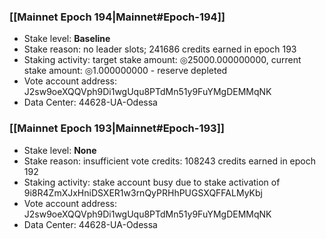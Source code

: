 ### [[Mainnet Epoch 194|Mainnet#Epoch-194]]
* Stake level: **Baseline**
* Stake reason: no leader slots; 241686 credits earned in epoch 193
* Staking activity: target stake amount: ◎25000.000000000, current stake amount: ◎1.000000000 - reserve depleted
* Vote account address: J2sw9oeXQQVph9Di1wgUqu8PTdMn51y9FuYMgDEMMqNK
* Data Center: 44628-UA-Odessa
### [[Mainnet Epoch 193|Mainnet#Epoch-193]]
* Stake level: **None**
* Stake reason: insufficient vote credits: 108243 credits earned in epoch 192
* Staking activity: stake account busy due to stake activation of 9i8R4ZmXJxHniDSXER1w3rnQyPRHhPUGSXQFFALMyKbj
* Vote account address: J2sw9oeXQQVph9Di1wgUqu8PTdMn51y9FuYMgDEMMqNK
* Data Center: 44628-UA-Odessa
